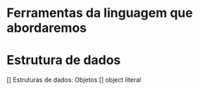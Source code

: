 # Ferramentas da linguagem que abordaremos

# Estrutura de dados

[] Estruturas de dados: Objetos
[] object literal
